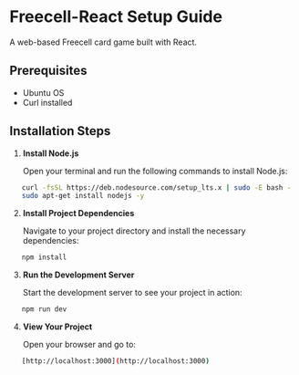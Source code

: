 # Freecell-React Setup Guide

A web-based Freecell card game built with React.

## Prerequisites

- Ubuntu OS
- Curl installed

## Installation Steps

1. **Install Node.js**

   Open your terminal and run the following commands to install Node.js:
   
```bash
   curl -fsSL https://deb.nodesource.com/setup_lts.x | sudo -E bash -
   sudo apt-get install nodejs -y
```

2. **Install Project Dependencies**

   Navigate to your project directory and install the necessary dependencies:

```bash
   npm install
```

3. **Run the Development Server**

   Start the development server to see your project in action:

```bash
   npm run dev
```

4. **View Your Project**

   Open your browser and go to:
```bash
   [http://localhost:3000](http://localhost:3000)
```
